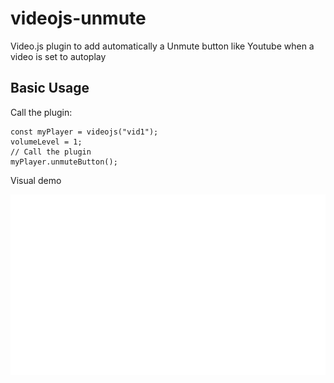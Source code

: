 # videojs-unmute
Video.js plugin to add automatically a Unmute button like Youtube when a video is set to autoplay

## Basic Usage  

Call the plugin: 

    const myPlayer = videojs("vid1");
    volumeLevel = 1;
    // Call the plugin
    myPlayer.unmuteButton();  
    
    
Visual demo

![View demo](https://raw.githubusercontent.com/onigetoc/videojs-unmute/main/unmuteButon.gif)
